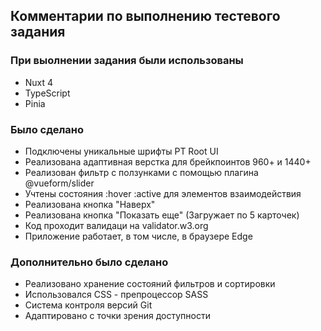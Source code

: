 ## Комментарии по выполнению тестевого задания

### При выолнении задания были использованы

- Nuxt 4
- TypeScript
- Pinia

### Было сделано

- Подключены уникальные шрифты PT Root UI
- Реализована адаптивная верстка для брейкпоинтов 960+ и 1440+
- Реализован фильтр с ползунками с помощью плагина @vueform/slider
- Учтены состояния :hover :active для элементов взаимодействия
- Реализована кнопка "Наверх"
- Реализована кнопка "Показать еще" (Загружает по 5 карточек)
- Код проходит валидаци на validator.w3.org
- Приложение работает, в том числе, в браузере Edge

### Дополнительно было сделано

- Реализовано хранение состояний фильтров и сортировки
- Использовался CSS - препроцессор SASS
- Система контроля версий Git
- Адаптировано с точки зрения доступности
